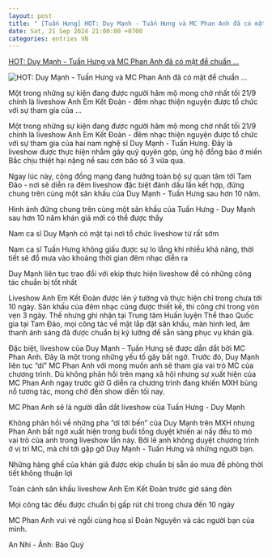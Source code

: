 ```yaml
---
layout: post
title: " [Tuấn Hưng] HOT: Duy Mạnh - Tuấn Hưng và MC Phan Anh đã có mặt để chuẩn ..."
date: Sat, 21 Sep 2024 21:00:00 +0700
categories: entries VN
---
```

[HOT: Duy Mạnh - Tuấn Hưng và MC Phan Anh đã có mặt để chuẩn ...](https://cafef.vn/hot-duy-manh-tuan-hung-va-mc-phan-anh-da-co-mat-de-chuan-bi-cho-liveshow-thien-nguyen-ket-doan-toi-nay-188240921162004237.chn)

![HOT: Duy Mạnh - Tuấn Hưng và MC Phan Anh đã có mặt để chuẩn ...](https://cafefcdn.com/zoom/600_315/203337114487263232/2024/9/21/avatar1726910341148-17269103414181595169131.jpg)

Một trong những sự kiện đang được người hâm mộ mong chờ nhất tối 21/9 chính là liveshow Anh Em Kết Đoàn - đêm nhạc thiện nguyện được tổ chức với sự tham gia của ...

Một trong những sự kiện đang được người hâm mộ mong chờ nhất tối 21/9 chính là liveshow Anh Em Kết Đoàn - đêm nhạc thiện nguyện được tổ chức với sự tham gia của hai nam nghệ sĩ Duy Mạnh - Tuấn Hưng. Đây là liveshow được thực hiện nhằm gây quỹ quyên góp, ủng hộ đồng bào ở miền Bắc chịu thiệt hại nặng nề sau cơn bão số 3 vừa qua.

Ngay lúc này, cộng đồng mạng đang hướng toàn bộ sự quan tâm tới Tam Đảo - nơi sẽ diễn ra đêm liveshow đặc biệt đánh dấu lần kết hợp, đứng chung trên cùng một sân khấu của Duy Mạnh - Tuấn Hưng sau hơn 10 năm.

Hình ảnh đứng chung trên cùng một sân khấu của Tuấn Hưng - Duy Mạnh sau hơn 10 năm khán giả mới có thể được thấy

Nam ca sĩ Duy Mạnh có mặt tại nơi tổ chức liveshow từ rất sớm

Nam ca sĩ Tuấn Hưng không giấu được sự lo lắng khi nhiều khả năng, thời tiết sẽ đổ mưa vào khoảng thời gian đêm nhạc diễn ra

Duy Mạnh liên tục trao đổi với ekip thực hiện liveshow để có những công tác chuẩn bị tốt nhất

Liveshow Anh Em Kết Đoàn được lên ý tưởng và thực hiện chỉ trong chưa tới 10 ngày. Sân khấu của đêm nhạc cũng được thiết kế, thi công chỉ trong vỏn vẹn 3 ngày. Thế nhưng ghi nhận tại Trung tâm Huấn luyện Thể thao Quốc gia tại Tam Đảo, mọi công tác về mặt lắp đặt sân khấu, màn hình led, âm thanh ánh sáng đã được chuẩn bị kỹ lưỡng để sẵn sàng phục vụ khán giả.

Đặc biệt, liveshow của Duy Mạnh - Tuấn Hưng sẽ được dẫn dắt bởi MC Phan Anh. Đây là một trong những yếu tố gây bất ngờ. Trước đó, Duy Mạnh liên tục “dí” MC Phan Anh với mong muốn anh sẽ tham gia vai trò MC của chương trình. Dù không phản hồi trên mạng xã hội nhưng sự xuất hiện của MC Phan Anh ngay trước giờ G diễn ra chương trình đang khiến MXH bùng nổ tương tác, mong chờ đến show diễn tối nay.

MC Phan Anh sẽ là người dẫn dắt liveshow của Tuấn Hưng - Duy Mạnh

Không phản hồi về những pha “dí tới bến” của Duy Mạnh trên MXH nhưng Phan Anh bất ngờ xuất hiện trong buổi tổng duyệt khiến ai nấy đều tò mò vai trò của anh trong liveshow lần này. Bởi lẽ anh không duyệt chương trình ở vị trí MC, mà chỉ tới gặp gỡ Duy Mạnh - Tuấn Hưng và những người bạn.

Những hàng ghế của khán giả được ekip chuẩn bị sẵn áo mưa đề phòng thời tiết không thuận lợi

Toàn cảnh sân khấu liveshow Anh Em Kết Đoàn trước giờ sáng đèn

Mọi công tác đều được chuẩn bị gấp rút chỉ trong chưa đến 10 ngày

MC Phan Anh vui vẻ ngồi cùng hoạ sĩ Đoàn Nguyên và các người bạn của mình.

An Nhi - Ảnh: Bảo Quý

